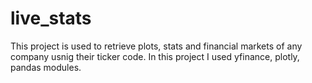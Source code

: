 # live_stats
This project is used to retrieve plots, stats and financial markets of any company usnig their ticker code. In this project I used yfinance, plotly, pandas modules.
